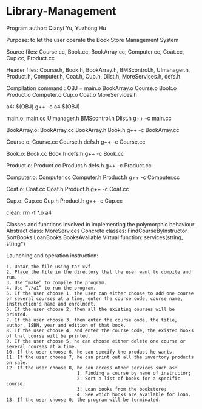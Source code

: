 # Library-Management

Program author: Qianyi Yu, Yuzhong Hu

Purpose: to let the user operate the Book Store Management System

Source files: Course.cc, Book.cc, BookArray.cc, Computer.cc, Coat.cc, Cup.cc, Product.cc

Header files: Course.h, Book.h, BookArray.h, BMScontrol.h, UImanager.h, Product.h, Computer.h, Coat.h, Cup.h, Dlist.h, MoreServices.h, defs.h

Compilation command :
OBJ = main.o BookArray.o Course.o Book.o Product.o Computer.o Cup.o Coat.o MoreServices.h

a4:	$(OBJ)
	g++ -o a4 $(OBJ)

main.o:		main.cc UImanager.h BMScontrol.h Dlist.h
	g++ -c main.cc

BookArray.o:	BookArray.cc BookArray.h Book.h
	g++ -c BookArray.cc

Course.o:	Course.cc Course.h defs.h
	g++ -c Course.cc

Book.o:		Book.cc Book.h defs.h
	g++ -c Book.cc

Product.o: 	Product.cc Product.h defs.h
	g++ -c Product.cc

Computer.o: 	Computer.cc Computer.h Product.h
	g++ -c Computer.cc

Coat.o: 	Coat.cc Coat.h Product.h
	g++ -c Coat.cc

Cup.o:  	Cup.cc Cup.h Product.h
	g++ -c Cup.cc

clean:
	rm -f *.o a4


Classes and functions involved in implementing the polymorphic behaviour:
Abstract class: MoreServices
Concrete classes: FindCourseByInstructor
                  SortBooks
                  LoanBooks
                  BooksAvailable
Virtual function: services(string, string*)

Launching and operation instruction: 

    1. Untar the file using tar xvf.
    2. Place the file in the directory that the user want to compile and run.
    3. Use “make” to compile the program.
    4. Use ”./a1” to run the program.
    5. If the user choose 1, the user can either choose to add one course or several courses at a time, enter the course code, course name, instruction's name and enrolment.
    6. If the user choose 2, then all the existing courses will be printed.
    7. If the user choose 3, then enter the course code, the title, author, ISBN, year and edition of that book.
    8. If the user choose 4, and enter the course code, the existed books of that course will be printed.
    9. If the user choose 5, he can choose either delete one course or several courses at a time.
    10. If the user choose 6, he can specify the product he wants.
    11. If the user choose 7, he can print out all the invertory products on sale.
    12. If the user choose 8, he can access other services such as:
                              1. Finding a course by name of instructor;
                              2. Sort a list of books for a specific course;
                              3. Loan books from the bookstore;
                              4. See which books are available for loan.
    13. If the user choose 0, the program will be terminated.
